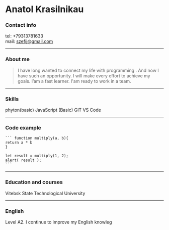 # **Anatol Krasilnikau**   

### **Contact info**

tel: +79313781633  
mail: szefij@gmail.com

****
### **About me**
>I have long wanted to connect my life with programming . And now I have such an opportunity. I will make every effort to achieve my goals. I’am a fast learner. I'am ready to work in a team.
****

### **Skills**
phyton(basic)
JavaScript (Basic)
GIT
VS Code

****
### **Code example**

    ``` function multiply(a, b){
    return a * b
    }

    let result = multiply(1, 2);
    alert( result );
    ```

****
### **Education and courses**
Vitebsk State Technological University

****
### **English**
Level A2. I continue to improve my English knowleg